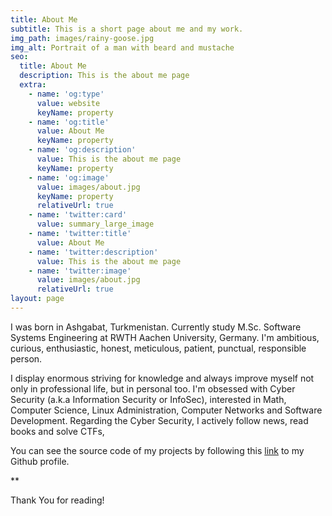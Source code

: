 ```yaml
---
title: About Me
subtitle: This is a short page about me and my work.
img_path: images/rainy-goose.jpg
img_alt: Portrait of a man with beard and mustache
seo:
  title: About Me
  description: This is the about me page
  extra:
    - name: 'og:type'
      value: website
      keyName: property
    - name: 'og:title'
      value: About Me
      keyName: property
    - name: 'og:description'
      value: This is the about me page
      keyName: property
    - name: 'og:image'
      value: images/about.jpg
      keyName: property
      relativeUrl: true
    - name: 'twitter:card'
      value: summary_large_image
    - name: 'twitter:title'
      value: About Me
    - name: 'twitter:description'
      value: This is the about me page
    - name: 'twitter:image'
      value: images/about.jpg
      relativeUrl: true
layout: page
---
```

I was born in Ashgabat, Turkmenistan. Currently study M.Sc. Software Systems Engineering at RWTH Aachen University, Germany. I'm ambitious, curious, enthusiastic, honest, meticulous, patient, punctual, responsible person.

I display enormous striving for knowledge and always improve myself not only in professional life, but in personal too. I'm obsessed with Cyber Security (a.k.a Information Security or InfoSec), interested in Math, Computer Science, Linux Administration, Computer Networks and Software Development. Regarding the Cyber Security, I actively follow news, read books and solve CTFs,

You can see the source code of my projects by following this [link](https://github.com/myrataltyyev?tab=repositories) to my Github profile.

\*\*

Thank You for reading!

